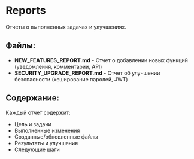 # Reports

Отчеты о выполненных задачах и улучшениях.

## Файлы:

- **NEW_FEATURES_REPORT.md** - Отчет о добавлении новых функций (уведомления, комментарии, API)
- **SECURITY_UPGRADE_REPORT.md** - Отчет об улучшении безопасности (хеширование паролей, JWT)

## Содержание:

Каждый отчет содержит:
- Цель и задачи
- Выполненные изменения
- Созданные/обновленные файлы
- Результаты и улучшения
- Следующие шаги 